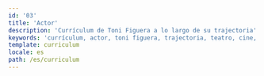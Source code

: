 ```yaml
---
id: '03'
title: 'Actor'
description: 'Currículum de Toni Figuera a lo largo de su trajectoria'
keywords: 'currículum, actor, toni figuera, trajectoria, teatro, cine, televisión, dirección'
template: curriculum
locale: es
path: /es/curriculum
---
```

